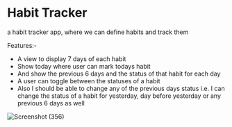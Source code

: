 # Habit Tracker

a habit tracker app, where we can define habits and track them

Features:-

- A view to display 7 days of each habit
- Show today where user can mark todays habit
- And show the previous 6 days and the status of that habit for each day
- A user can toggle between the  statuses of a habit 
- Also I should be able to change any of the previous days status i.e. I can change the status of a habit for yesterday, day before 
  yesterday or any previous 6 days as well

![Screenshot (356)](https://github.com/Hardik9800/habitTracker/assets/51282682/d939e1cc-3b44-4ab6-b4b8-d18a4f82c07f)
